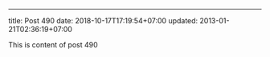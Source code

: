 ---
title: Post 490
date: 2018-10-17T17:19:54+07:00
updated: 2013-01-21T02:36:19+07:00

This is content of post 490
